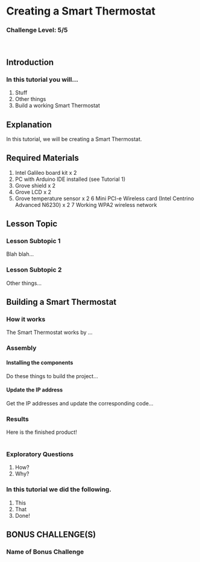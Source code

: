 
# Creating a Smart Thermostat
### Challenge Level: 5/5
<FINAL PRODUCT PICTURE> <br />

## Introduction
### In this tutorial you will...
  1. Stuff
  2. Other things
  3. Build a working Smart Thermostat
  
## Explanation
In this tutorial, we will be creating a Smart Thermostat. 
 
## Required Materials
 1. Intel Galileo board kit x 2
 2. PC with Arduino IDE installed (see Tutorial 1)
 3. Grove shield x 2
 4. Grove LCD x 2
 5. Grove temperature sensor x 2
 6 Mini PCI-e Wireless card (Intel Centrino Advanced N6230) x 2
 7 Working WPA2 wireless network
 
## Lesson Topic
### Lesson Subtopic 1
Blah blah...

### Lesson Subtopic 2 
Other things...

## Building a Smart Thermostat

### How it works
The Smart Thermostat works by ...
 
### Assembly
#### Installing the components
Do these things to build the project...

#### Update the IP address
Get the IP addresses and update the corresponding code...

### Results
Here is the finished product! <br />
<PICTURE OF FINISHED PRODUCT> <br />

### Exploratory Questions
 1.  How?
 2.  Why?

### In this tutorial we did the following.
 
 1. This
 2. That
 3. Done!
  
## BONUS CHALLENGE(S)

### Name of Bonus Challenge
